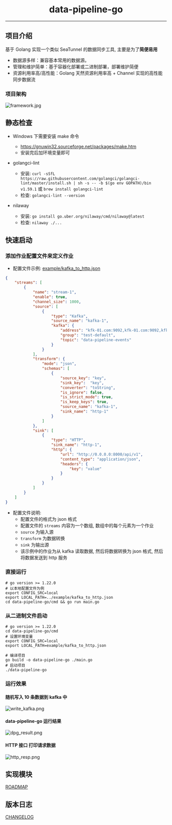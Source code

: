 <h1 style="text-align: center;">data-pipeline-go</h1>

---

## 项目介绍
基于 Golang 实现一个类似 SeaTunnel 的数据同步工具, 主要是为了**简便易用**
  * 数据源多样：兼容基本常用的数据源。
  * 管理和维护简单：基于容器化部署或二进制部署，部署维护简便
  * 资源利用率高/高性能：Golang 天然资源利用率高 + Channel 实现的高性能同步数据流

### 项目架构
![framework.jpg](./docs/framework.jpg)

## 静态检查

* Windows 下需要安装 make 命令
  * https://gnuwin32.sourceforge.net/packages/make.htm
  * 安装完后加环境变量即可

* golangci-lint
  * 安装: `curl -sSfL https://raw.githubusercontent.com/golangci/golangci-lint/master/install.sh | sh -s -- -b $(go env GOPATH)/bin v1.59.1` 或 `brew install golangci-lint`
  * 检查: `golangci-lint --version`

* nilaway
  * 安装: `go install go.uber.org/nilaway/cmd/nilaway@latest`
  * 检查: `nilaway ./...`


## 快速启动

### 添加作业配置文件来定义作业

* 配置文件示例: [example/kafka_to_http.json](example/kafka_to_http.json)
```json
{
    "streams": [
        {
            "name": "stream-1",
            "enable": true,
            "channel_size": 1000,
            "source": [
                {
                    "type": "Kafka",
                    "source_name": "kafka-1",
                    "kafka": {
                        "address": "kfk-01.com:9092,kfk-01.com:9092,kfk-01.com:9092",
                        "group": "test-default",
                        "topic": "data-pipeline-events"
                    }
                }
            ],
            "transform": {
                "mode": "json",
                "schemas": [
                    {
                        "source_key": "key",
                        "sink_key":  "key",
                        "converter": "toString",
                        "is_ignore": false,
                        "is_strict_mode": true,
                        "is_keep_keys": true,
                        "source_name": "kafka-1",
                        "sink_name": "http-1"
                    }
                ]
            },
            "sink": [
                {
                    "type": "HTTP",
                    "sink_name": "http-1",
                    "http": {
                        "url": "http://0.0.0.0:8000/api/v1",
                        "content_type": "application/json",
                        "headers": {
                            "key": "value"
                        }
                    }
                }
            ]
        }
    ]
}
```
* 配置文件说明: 
  * 配置文件的格式为 json 格式
  * 配置文件的 `streams` 内容为一个数组, 数组中的每个元素为一个作业
  * `source` 为输入源
  * `transform` 为数据转换
  * `sink` 为输出源
  * 该示例中的作业为从 kafka 读取数据, 然后将数据转换为 json 格式, 然后将数据发送到 http 服务


### 直接运行
```shell
# go version >= 1.22.0
# 以本地配置文件为例
export CONFIG_SRC=local 
export LOCAL_PATH=../example/kafka_to_http.json 
cd data-pipeline-go/cmd && go run main.go
```
### 从二进制文件启动
```shell
# go version >= 1.22.0
cd data-pipeline-go/cmd
# 设置环境变量
export CONFIG_SRC=local
export LOCAL_PATH=example/kafka_to_http.json

# 编译项目
go build -o data-pipeline-go ./main.go
# 启动项目
./data-pipeline-go
```

### 运行效果
#### 随机写入 10 条数据到 kafka 中
![write_kafka.png](docs/write_kafka.png)

#### data-pipeline-go 运行结果
![dpg_result.png](docs/dpg_result.png)

#### HTTP 接口 打印请求数据
![http_resp.png](docs/http_resp.png)


## 实现模块

[ROADMAP](ROADMAP.md)

## 版本日志

[CHANGELOG](CHANGELOG.md)
